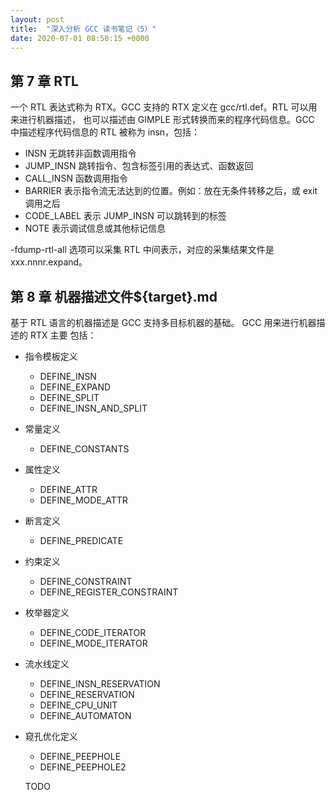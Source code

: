 ```yaml
---
layout: post
title:  "深入分析 GCC 读书笔记（5）"
date: 2020-07-01 08:50:15 +0000   
---
```


第 7 章 RTL
-----------

一个 RTL 表达式称为 RTX。GCC 支持的 RTX 定义在 gcc/rtl.def。RTL 可以用来进行机器描述，
也可以描述由 GIMPLE 形式转换而来的程序代码信息。GCC 中描述程序代码信息的 RTL 被称为
insn，包括：
* INSN        无跳转非函数调用指令
* JUMP_INSN   跳转指令、包含标签引用的表达式、函数返回
* CALL_INSN   函数调用指令
* BARRIER     表示指令流无法达到的位置。例如：放在无条件转移之后，或 exit 调用之后
* CODE_LABEL  表示 JUMP_INSN 可以跳转到的标签
* NOTE        表示调试信息或其他标记信息

-fdump-rtl-all 选项可以采集 RTL 中间表示，对应的采集结果文件是 xxx.nnnr.expand。

第 8 章 机器描述文件${target}.md
-------------------------------

基于 RTL 语言的机器描述是 GCC 支持多目标机器的基础。 GCC 用来进行机器描述的 RTX 主要
包括：
* 指令模板定义
  - DEFINE_INSN
  - DEFINE_EXPAND
  - DEFINE_SPLIT
  - DEFINE_INSN_AND_SPLIT
* 常量定义
  - DEFINE_CONSTANTS
* 属性定义
  - DEFINE_ATTR
  - DEFINE_MODE_ATTR
* 断言定义
  - DEFINE_PREDICATE
* 约束定义
  - DEFINE_CONSTRAINT
  - DEFINE_REGISTER_CONSTRAINT
* 枚举器定义
  - DEFINE_CODE_ITERATOR
  - DEFINE_MODE_ITERATOR
* 流水线定义
  - DEFINE_INSN_RESERVATION
  - DEFINE_RESERVATION
  - DEFINE_CPU_UNIT
  - DEFINE_AUTOMATON
* 窥孔优化定义
  - DEFINE_PEEPHOLE
  - DEFINE_PEEPHOLE2

  TODO

